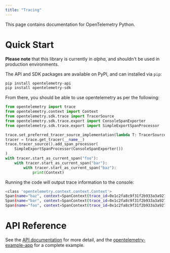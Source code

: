 ```yaml
---
title: "Tracing"
---
```


This page contains documentation for OpenTelemetry Python.

# Quick Start

**Please note** that this library is currently in *alpha*, and shouldn't be used in production environments.

The API and SDK packages are available on PyPI, and can installed via `pip`:

```bash
pip install opentelemetry-api
pip install opentelemetry-sdk
```

From there, you should be able to use opentelemetry as per the following:

```python
from opentelemetry import trace
from opentelemetry.context import Context
from opentelemetry.sdk.trace import TracerSource
from opentelemetry.sdk.trace.export import ConsoleSpanExporter
from opentelemetry.sdk.trace.export import SimpleExportSpanProcessor

trace.set_preferred_tracer_source_implementation(lambda T: TracerSource())
tracer = trace.get_tracer(__name__)
trace.tracer_source().add_span_processor(
    SimpleExportSpanProcessor(ConsoleSpanExporter())
)
with tracer.start_as_current_span("foo"):
    with tracer.start_as_current_span("bar"):
        with tracer.start_as_current_span("baz"):
            print(Context)
```

Running the code will output trace information to the console:

```bash
<class 'opentelemetry.context.context.Context'>
Span(name="baz", context=SpanContext(trace_id=0x1c2fa8c9f31f2b933a3a927d5ce99eca, span_id=0x2045d5b31fe7f7c5, trace_state={}), kind=SpanKind.INTERNAL, parent=Span(name="bar", context=SpanContext(trace_id=0x1c2fa8c9f31f2b933a3a927d5ce99eca, span_id=0xdbbfc1bfca8634f5, trace_state={})), start_time=2020-03-04T07:51:53.547822Z, end_time=2020-03-04T07:51:53.547848Z)
Span(name="bar", context=SpanContext(trace_id=0x1c2fa8c9f31f2b933a3a927d5ce99eca, span_id=0xdbbfc1bfca8634f5, trace_state={}), kind=SpanKind.INTERNAL, parent=Span(name="foo", context=SpanContext(trace_id=0x1c2fa8c9f31f2b933a3a927d5ce99eca, span_id=0x5582cf9abdc107ae, trace_state={})), start_time=2020-03-04T07:51:53.547801Z, end_time=2020-03-04T07:51:53.547940Z)
Span(name="foo", context=SpanContext(trace_id=0x1c2fa8c9f31f2b933a3a927d5ce99eca, span_id=0x5582cf9abdc107ae, trace_state={}), kind=SpanKind.INTERNAL, parent=None, start_time=2020-03-04T07:51:53.547773Z, end_time=2020-03-04T07:51:53.548005Z)

```

# API Reference

See the [API documentation](https://open-telemetry.github.io/opentelemetry-python/) for more detail, and the [opentelemetry-example-app](https://github.com/open-telemetry/opentelemetry-python/blob/master/examples/opentelemetry-example-app/README.rst) for a complete example.
